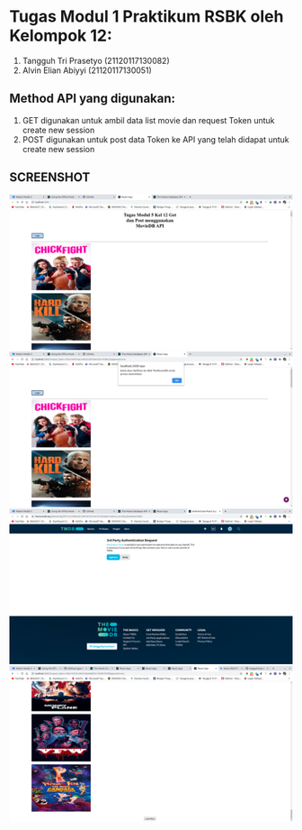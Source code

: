 # Tugas Modul 1 Praktikum RSBK oleh Kelompok 12:
1. Tangguh Tri Prasetyo (21120117130082)
2. Alvin Elian Abiyyi (21120117130051)

## Method API yang digunakan:
1. GET digunakan untuk ambil data list movie dan request Token untuk create new session
2. POST digunakan untuk post data Token ke API yang telah didapat untuk create new session

## SCREENSHOT
![Alt text](/tugasMod5_1.png?raw=true "Screenshot Tugas")
![Alt text](/tugasMod5_2.png?raw=true "Screenshot Tugas")
![Alt text](/tugasMod5_3.png?raw=true "Screenshot Tugas")
![Alt text](/tugasMod5_4.png?raw=true "Screenshot Tugas")
